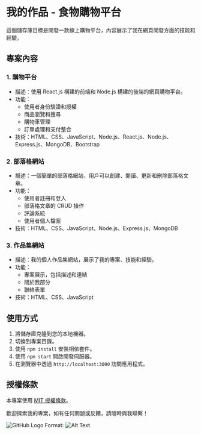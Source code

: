 # 我的作品 - 食物購物平台

這個儲存庫目標是開發一款線上購物平台，內容展示了我在網頁開發方面的技能和經驗。

## 專案內容

### 1. 購物平台
- 描述：使用 React.js 構建的前端和 Node.js 構建的後端的網頁購物平台。
- 功能：
  - 使用者身份驗證和授權
  - 商品瀏覽和搜尋
  - 購物車管理
  - 訂單處理和支付整合
- 技術：HTML、CSS、JavaScript、Node.js、React.js、Node.js、Express.js、MongoDB、Bootstrap

### 2. 部落格網站
- 描述：一個簡單的部落格網站，用戶可以創建、閱讀、更新和刪除部落格文章。
- 功能：
  - 使用者註冊和登入
  - 部落格文章的 CRUD 操作
  - 評論系統
  - 使用者個人檔案
- 技術：HTML、CSS、JavaScript、Node.js、Express.js、MongoDB

### 3. 作品集網站
- 描述：我的個人作品集網站，展示了我的專案、技能和經驗。
- 功能：
  - 專案展示，包括描述和連結
  - 關於我部分
  - 聯絡表單
- 技術：HTML、CSS、JavaScript

## 使用方式
1. 將儲存庫克隆到您的本地機器。
2. 切換到專案目錄。
3. 使用 `npm install` 安裝相依套件。
4. 使用 `npm start` 開啟開發伺服器。
5. 在瀏覽器中透過 `http://localhost:3000` 訪問應用程式。

## 授權條款
本專案使用 [MIT 授權條款](LICENSE)。

歡迎探索我的專案，如有任何問題或反饋，請隨時與我聯繫！

![GitHub Logo](/images/logo.png)
Format: ![Alt Text](url)
